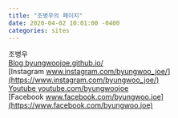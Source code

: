 ```yaml
---
title: "조병우의 페이지"
date: 2020-04-02 10:01:00 -0400
categories: sites
---
```


조병우   
[Blog      byungwoojoe.github.io/](https://byungwoojoe.github.io/)   
[Instagram www.instagram.com/byungwoo_joe/](https://www.instagram.com/byungwoo_joe/)   
[Youtube   youtube.com/byungwoojoe](http://youtube.com/byungwoojoe)   
[Facebook  www.facebook.com/byungwoo.joe](https://www.facebook.com/byungwoo.joe)
